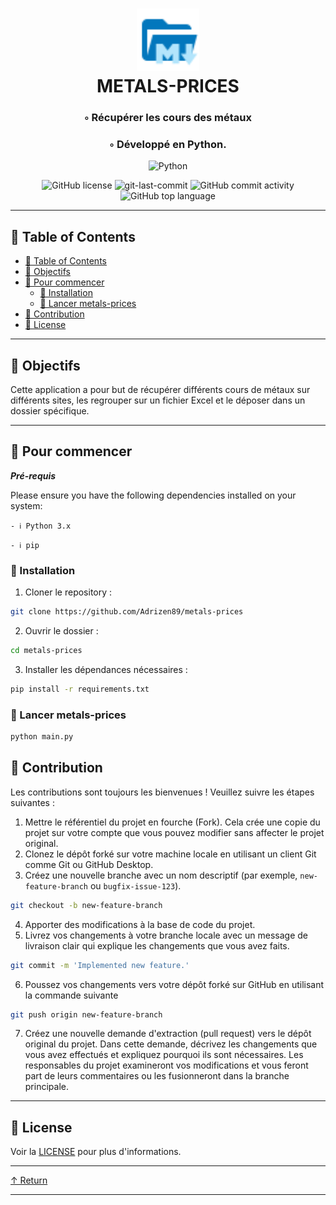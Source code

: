 <div align="center">
<h1 align="center">
<img src="https://raw.githubusercontent.com/PKief/vscode-material-icon-theme/ec559a9f6bfd399b82bb44393651661b08aaf7ba/icons/folder-markdown-open.svg" width="100" />
<br>METALS-PRICES</h1>
<h3>◦ Récupérer les cours des métaux</h3>
<h3>◦ Développé en Python.</h3>

<p align="center">
<img src="https://img.shields.io/badge/Python-3776AB.svg?style&logo=Python&logoColor=white" alt="Python" />
</p>
<img src="https://img.shields.io/github/license/Adrizen89/metals-prices?style&color=5D6D7E" alt="GitHub license" />
<img src="https://img.shields.io/github/last-commit/Adrizen89/metals-prices?style&color=5D6D7E" alt="git-last-commit" />
<img src="https://img.shields.io/github/commit-activity/m/Adrizen89/metals-prices?style&color=5D6D7E" alt="GitHub commit activity" />
<img src="https://img.shields.io/github/languages/top/Adrizen89/metals-prices?style&color=5D6D7E" alt="GitHub top language" />
</div>

---

## 📖 Table of Contents
- [📖 Table of Contents](#-table-of-contents)
- [📍 Objectifs](#-objectifs)
- [🚀 Pour commencer](#-pour-commencer)
    - [🔧 Installation](#-installation)
    - [🤖 Lancer metals-prices](#-lancer-metals-prices)
- [🤝 Contribution](#-contribution)
- [📄 License](#-license)

---

## 📍 Objectifs

Cette application a pour but de récupérer différents cours de métaux sur différents sites, les regrouper sur un fichier Excel et le déposer dans un dossier spécifique.

---

## 🚀 Pour commencer

***Pré-requis***

Please ensure you have the following dependencies installed on your system:

`- ℹ️ Python 3.x`

`- ℹ️ pip`


### 🔧 Installation

1. Cloner le repository :
```sh
git clone https://github.com/Adrizen89/metals-prices
```

2. Ouvrir le dossier :
```sh
cd metals-prices
```

3. Installer les dépendances nécessaires :
```sh
pip install -r requirements.txt
```

### 🤖 Lancer metals-prices

```sh
python main.py
```

## 🤝 Contribution

Les contributions sont toujours les bienvenues ! Veuillez suivre les étapes suivantes :
1. Mettre le référentiel du projet en fourche (Fork). Cela crée une copie du projet sur votre compte que vous pouvez modifier sans affecter le projet original.
2. Clonez le dépôt forké sur votre machine locale en utilisant un client Git comme Git ou GitHub Desktop.
3. Créez une nouvelle branche avec un nom descriptif (par exemple, `new-feature-branch` ou `bugfix-issue-123`).

```sh
git checkout -b new-feature-branch
```
4. Apporter des modifications à la base de code du projet.
5. Livrez vos changements à votre branche locale avec un message de livraison clair qui explique les changements que vous avez faits.

```sh
git commit -m 'Implemented new feature.'
```

6. Poussez vos changements vers votre dépôt forké sur GitHub en utilisant la commande suivante

```sh
git push origin new-feature-branch
```
7. Créez une nouvelle demande d'extraction (pull request) vers le dépôt original du projet. Dans cette demande, décrivez les changements que vous avez effectués et expliquez pourquoi ils sont nécessaires.
Les responsables du projet examineront vos modifications et vous feront part de leurs commentaires ou les fusionneront dans la branche principale.

---

## 📄 License

Voir la [LICENSE](LICENSE) pour plus d'informations.

---


[↑ Return](#Top)

---